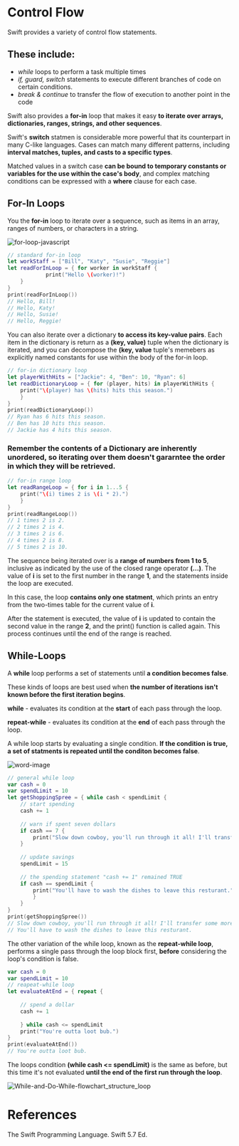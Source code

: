# Control Flow 

Swift provides a variety of control flow statements. 

## These include: 
- *while* loops to perform a task multiple times 
- *if, guard, switch* statements to execute different branches of code on certain conditions. 
- *break & continue* to transfer the flow of execution to another point in the code 

Swift also provides a **for-in** loop that makes it easy **to iterate over arrays, dictionaries, ranges, strings, and other sequences**. 

Swift's **switch** statmen is considerable more powerful that its counterpart in many C-like languages. Cases can match many different patterns, including **interval matches, tuples, and casts to a specific types**. 

Matched values in a switch case **can be bound to temporary constants or variables for the use within the case's body**, and complex matching conditions can be expressed with a **where** clause for each case. 

## For-In Loops 
You the **for-in** loop to iterate over a sequence, such as items in an array, 
ranges of numbers, or characters in a string. 

![for-loop-javascript](https://user-images.githubusercontent.com/109105989/196009601-3cf0d01f-69b6-40f0-9318-42f29ada822c.png)

``` swift
// standard for-in loop
let workStaff = ["Bill", "Katy", "Susie", "Reggie"]
let readForInLoop = { for worker in workStaff {
            print("Hello \(worker)!")
    }
}
print(readForInLoop())
// Hello, Bill!
// Hello, Katy!
// Hello, Susie!
// Hello, Reggie!
``` 

You can also iterate over a dictionary **to access its key-value pairs**. Each item in the dictionary is return as a **(key, value)** tuple when the dictionary is iterated, and you can decompose the **(key, value** tuple's memebers as explicitly named constants for use within the body of the for-in loop. 

``` swift 
// for-in dictionary loop
let playerWithHits = ["Jackie": 4, "Ben": 10, "Ryan": 6]
let readDictionaryLoop = { for (player, hits) in playerWithHits {
    print("\(player) has \(hits) hits this season.")
    }
}
print(readDictionaryLoop())
// Ryan has 6 hits this season.
// Ben has 10 hits this season.
// Jackie has 4 hits this season. 
``` 
### Remember the contents of a Dictionary are inherently unordered, so iterating over them doesn't gararntee the order in which they will be retrieved. 

``` swift 
// for-in range loop
let readRangeLoop = { for i in 1...5 {
    print("\(i) times 2 is \(i * 2).")
    }
}
print(readRangeLoop())
// 1 times 2 is 2.
// 2 times 2 is 4.
// 3 times 2 is 6.
// 4 times 2 is 8.
// 5 times 2 is 10.
``` 
The sequence being iterated over is a **range of numbers from 1 to 5**, inclusive as indicated by the use of the closed range operator **(...)**. The value of 
**i** is set to the first number in the range **1**, and the statements inside the loop are executed. 

In this case, the loop **contains only one statment**, which prints an entry from the two-times table for the current value of **i**. 

After the statement is executed, the value of **i** is updated to contain the second value in the range **2**, and the print() function is called again. This process continues until the end of the range is reached.

## While-Loops 
A **while** loop performs a set of statements until **a condition becomes false**. 

These kinds of loops are best used when **the number of iterations isn't known before the first iteration begins**. 

**while** - evaluates its condition at the **start** of each pass through the loop. 

**repeat-while** - evaluates its condition at the **end** of each pass through the loop. 

A while loop starts by evaluating a single condition. **If the condition is true, a set of statments is repeated until the conditon becomes false**. 

![word-image](https://user-images.githubusercontent.com/109105989/196009731-7cd92672-f0ce-4e8a-87a6-ce29150d6eba.png)

``` swift
// general while loop  
var cash = 0 
var spendLimit = 10 
let getShoppingSpree = { while cash < spendLimit {
    // start spending 
    cash += 1
    
    // warn if spent seven dollars
    if cash == 7 {
        print("Slow down cowboy, you'll run through it all! I'll transfer some more from savings.")
    }
    
    // update savings
    spendLimit = 15
    
    // the spending statement "cash += 1" remained TRUE 
    if cash == spendLimit {
        print("You'll have to wash the dishes to leave this resturant.")
        }
    }
}
print(getShoppingSpree())
// Slow down cowboy, you'll run through it all! I'll transfer some more from savings.
// You'll have to wash the dishes to leave this resturant.  
``` 

The other variation of the while loop, known as the **repeat-while loop**, performs a single pass through the loop block first, **before** considering the loop's condition is false. 

``` swift 
var cash = 0
var spendLimit = 10
// reapeat-while loop
let evaluateAtEnd = { repeat {
    
    // spend a dollar
    cash += 1
    
    } while cash <= spendLimit
    print("You're outta loot bub.")
}
print(evaluateAtEnd())
// You're outta loot bub.
``` 

The loops condition **(while cash <= spendLimit)** is the same as before, but this time it's not evaluated **until the end of the first run through the loop**. 

![While-and-Do-While-flowchart_structure_loop](https://user-images.githubusercontent.com/109105989/196009744-4ae2ec1f-d7e2-4a50-8032-4755bb6ad116.png)

# References
The Swift Programming Language. Swift 5.7 Ed.  
